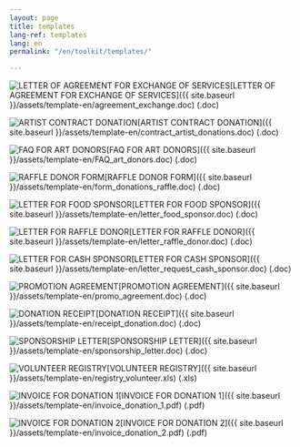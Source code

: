 ```yaml
---
layout: page
title: templates
lang-ref: templates
lang: en
permalink: "/en/toolkit/templates/"

---
```

<img class="doc" src="{{ site.baseurl }}/assets/img/archive.svg" alt="LETTER OF AGREEMENT FOR EXCHANGE OF SERVICES"/>[LETTER OF AGREEMENT FOR EXCHANGE OF SERVICES]({{ site.baseurl }}/assets/template-en/agreement_exchange.doc) (.doc)

<img class="doc" src="{{ site.baseurl }}/assets/img/archive.svg" alt="ARTIST CONTRACT DONATION"/>[ARTIST CONTRACT DONATION]({{ site.baseurl }}/assets/template-en/contract_artist_donations.doc) (.doc)

<img class="doc" src="{{ site.baseurl }}/assets/img/archive.svg" alt="FAQ FOR ART DONORS"/>[FAQ FOR ART DONORS]({{ site.baseurl }}/assets/template-en/FAQ_art_donors.doc) (.doc)

<img class="doc" src="{{ site.baseurl }}/assets/img/archive.svg" alt="RAFFLE DONOR FORM"/>[RAFFLE DONOR FORM]({{ site.baseurl }}/assets/template-en/form_donations_raffle.doc) (.doc)

<img class="doc" src="{{ site.baseurl }}/assets/img/archive.svg" alt="LETTER FOR FOOD SPONSOR"/>[LETTER FOR FOOD SPONSOR]({{ site.baseurl }}/assets/template-en/letter_food_sponsor.doc) (.doc)

<img class="doc" src="{{ site.baseurl }}/assets/img/archive.svg" alt="LETTER FOR RAFFLE DONOR"/>[LETTER FOR RAFFLE DONOR]({{ site.baseurl }}/assets/template-en/letter_raffle_donor.doc) (.doc)

<img class="doc" src="{{ site.baseurl }}/assets/img/archive.svg" alt="LETTER FOR CASH SPONSOR"/>[LETTER FOR CASH SPONSOR]({{ site.baseurl }}/assets/template-en/letter_request_cash_sponsor.doc) (.doc)

<img class="doc" src="{{ site.baseurl }}/assets/img/archive.svg" alt="PROMOTION AGREEMENT"/>[PROMOTION AGREEMENT]({{ site.baseurl }}/assets/template-en/promo_agreement.doc) (.doc)

<img class="doc" src="{{ site.baseurl }}/assets/img/archive.svg" alt="DONATION RECEIPT"/>[DONATION RECEIPT]({{ site.baseurl }}/assets/template-en/receipt_donation.doc) (.doc)

<img class="doc" src="{{ site.baseurl }}/assets/img/archive.svg" alt="SPONSORSHIP LETTER"/>[SPONSORSHIP LETTER]({{ site.baseurl }}/assets/template-en/sponsorship_letter.doc) (.doc)

<img class="doc" src="{{ site.baseurl }}/assets/img/archive.svg" alt="VOLUNTEER REGISTRY"/>[VOLUNTEER REGISTRY]({{ site.baseurl }}/assets/template-en/registry_volunteer.xls) (.xls)

<img class="doc" src="{{ site.baseurl }}/assets/img/archive.svg" alt="INVOICE FOR DONATION 1"/>[INVOICE FOR DONATION 1]({{ site.baseurl }}/assets/template-en/invoice_donation_1.pdf) (.pdf)

<img class="doc" src="{{ site.baseurl }}/assets/img/archive.svg" alt="INVOICE FOR DONATION 2"/>[INVOICE FOR DONATION 2]({{ site.baseurl }}/assets/template-en/invoice_donation_2.pdf) (.pdf)